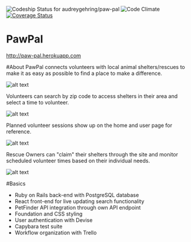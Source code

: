 ![Codeship Status for audreygehring/paw-pal](https://codeship.com/projects/2e3f1b20-c084-0134-afda-16aab041bbb2/status?branch=master)
![Code Climate](https://codeclimate.com/github/audreygehring/paw-pal.png)
[![Coverage Status](https://coveralls.io/repos/github/audreygehring/paw-pal/badge.svg?branch=master)](https://coveralls.io/github/audreygehring/paw-pal?branch=master)

# PawPal

http://paw-pal.herokuapp.com

#About
PawPal connects volunteers with local animal shelters/rescues to make it as easy as possible to find a place to make a difference.

![alt text](http://i.imgur.com/dh8zEGs.jpg)

Volunteers can search by zip code to access shelters in their area and select a time to volunteer.

![alt text](http://i.imgur.com/4y5t3CK.png)

Planned volunteer sessions show up on the home and user page for reference.

![alt text](http://i.imgur.com/KczJveb.jpg)

Rescue Owners can "claim" their shelters through the site and monitor scheduled volunteer times based on their individual needs.

![alt text](http://i.imgur.com/zrmi8Y4.jpg)

#Basics

* Ruby on Rails back-end with PostgreSQL database
* React front-end for live updating search functionality
* PetFinder API integration through own API endpoint
* Foundation and CSS styling
* User authentication with Devise
* Capybara test suite
* Workflow organization with Trello
